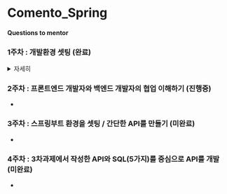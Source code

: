 # Comento_Spring

  
#### Questions to mentor
### 1주차 : 개발환경 셋팅 (완료)   
<details>
  <summary>자세히</summary>
  
      ## <1주차>
      ** 이번 과정은 스프링 부트를 활용할 예정입니다.
      **그러나, 이 과정 속에서 스프링 부트가 스프링에 비해 얼마나 간편한지 스스로 느낄 기회를 가져야 한다는 생각에
      **가정 먼저 스프링 부트가 아닌 스프링의 개발환경 구축을 선수행하도록 안내합니다.
      **아래 내용을 참고하여 스프링의 개발 환경 구축을 진행해봅니다.
      (스프링 부트의 경우 3차 과제에서 셋팅 진행합니다.)


      ###### 1. JDK 1.8 설치 (완료)
      JDK 1.8u_221 버전 설치
      환경변수 세팅 (JAVA HOME -> jdk1.8u_221)
      Q&A)
      jdk / jre 차이는?
      환경변수 셋팅 하는 이유는?
      2. Eclipse, Spring 다운로드 및 설치 (완료)
      Eclipse (JAVA EE IDE) 설치(버전 : 2020-06)
      Eclipse.ini 파일 내용안에 -vm C:\Program Files\Java\jdk1.8.0_221\bin\javaw.exe 추가 (상단)
      jsp, html ,css 인코딩 : UTF-8 로 수정
      이클립스 마켓에서 spring STS 3 (Spring Tool) 설치 (버전 : 3.9.14.RELEASE(@22.11월 기준 최신))
      -시행착오-
      이클립스와 이클립스 EE IDE 를 착각하여 실행 오류를 겪었다.
      -Q&A-
      이클립스와 이클립스 EE IDE 의 차이는?
      Eclipse.ini 수정이유는?
      인코딩(UTF-8) 이란 무엇이며 변경이유는?
      3. 톰캣 설정 (완료)
      톰캣 다운로드 ( 버전: 9 (jdk 1.8 과 호환))
      -Q&A-
      톰캣이란?
      4. Hello World 출력 (완료)
      스프링 프로젝트 생성
      pom.xml : 스프링 버전 변경 (버전 : 5.3.23 (@22.11월 기준 최신))
      pom.xml : jdk 버전 변경 (버전 : 1.8)
      pom.xml : maven-compiler 버전 변경 (qjwjs : 3.10.1 (@22.11월 기준 최신))
      톰캣 서버세팅 및 구동 (버전 : 9.0 , localhost:8080/settingweb)
      5. mariaDB, mySql WorkBench 설치 및 샘플 DB 구축 (완료)
      mariadb (JDBC), mysql_workbench (sql_developer) 설치
      스키마 및 테이블 생성 ( (theater) / (movie_id , movie_name , director , type , moviecol) )
      -Q&A-
      mariadb 와 mysql_workbench 의 차이는?
      6. 스프링, Mariadb, MyBatis 연동, 데이터 조회 (완료)
      "데이터 가져오기" 를 위한 설정관련 파일 수정 및 작성 POM.xml , root-context.xml , mabatis-config.xml , logback.xml , log4jdbc.log4j2.properties , test.xml
      "데이터 조회" 를 위한 JAVA 코드작성
      톰캣 url 세팅 변경
      -시행착오-
      POM.xml : dendencies 를 읽을 때, db dependency 가 spring dependency 보다 앞에 존재하면 안된다.
      root-context.xml : context를 읽기 위해서
      xmlns:context="http://www.springframework.org/schema/context" 문장 추가와
      xsi:schemaLocation 안에,
      http://www.springframework.org/schema/context
      http://www.springframework.org/schema/context/spring-context.xsd 를 추가해야한다.


      -Q&A-
      getter / setter 를 하는 이유는?
      mybatis 란?
      각각의 dependency , bean , configuration 들의 쓰임은 무엇인가?

</details>
  
### 2주차 : 프론트엔드 개발자와 백엔드 개발자의 협업 이해하기 (진행중)  
-  
  
  
### 3주차 : 스프링부트 환경을 셋팅 / 간단한 API를 만들기 (미완료)  
-  
  
  
### 4주차 : 3차과제에서 작성한 API와 SQL(5가지)를 중심으로 API를 개발 (미완료)  
-  
   
    
